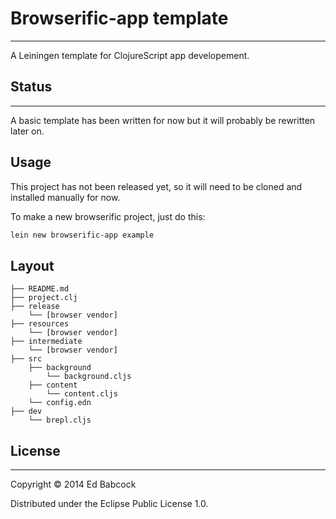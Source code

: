 # Browserific-app template
--------------------------
A Leiningen template for ClojureScript app developement.


## Status
---------

A basic template has been written for now but it will probably be rewritten
later on.

## Usage

This project has not been released yet, so it will need to be cloned and
installed manually for now.

To make a new browserific project, just do this:

```sh
lein new browserific-app example
```


## Layout

```
├── README.md
├── project.clj
├── release
    └── [browser vendor]
├── resources
    └── [browser vendor]
├── intermediate
    └── [browser vendor]
├── src
    ├── background
        └── background.cljs
    ├── content
        └── content.cljs
    └── config.edn
├── dev
    └── brepl.cljs
```

## License
----------

Copyright © 2014 Ed Babcock

Distributed under the Eclipse Public License 1.0.
